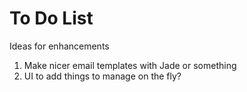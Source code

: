 # To Do List

Ideas for enhancements

1. Make nicer email templates with Jade or something
1. UI to add things to manage on the fly?
